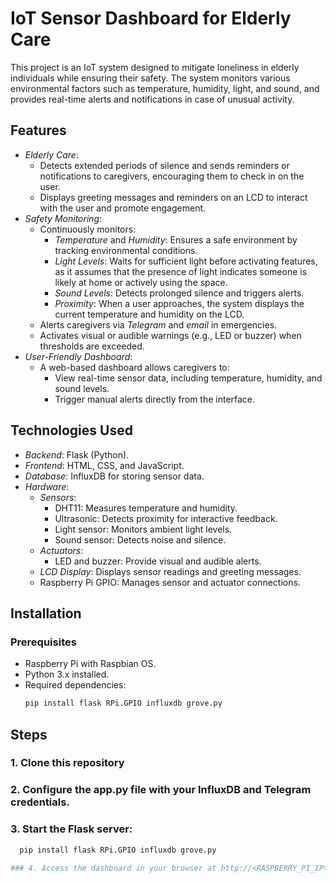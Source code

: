 # IoT Sensor Dashboard for Elderly Care

This project is an IoT system designed to mitigate loneliness in elderly individuals while ensuring their safety. The system monitors various environmental factors such as temperature, humidity, light, and sound, and provides real-time alerts and notifications in case of unusual activity.

## Features
- *Elderly Care*:
  - Detects extended periods of silence and sends reminders or notifications to caregivers, encouraging them to check in on the user.
  - Displays greeting messages and reminders on an LCD to interact with the user and promote engagement.
- *Safety Monitoring*:
  - Continuously monitors:
    - *Temperature* and *Humidity*: Ensures a safe environment by tracking environmental conditions.
    - *Light Levels*: Waits for sufficient light before activating features, as it assumes that the presence of light indicates someone is likely at home or actively using the space.
    - *Sound Levels*: Detects prolonged silence and triggers alerts.
    - *Proximity*: When a user approaches, the system displays the current temperature and humidity on the LCD.
  - Alerts caregivers via *Telegram* and *email* in emergencies.
  - Activates visual or audible warnings (e.g., LED or buzzer) when thresholds are exceeded.
- *User-Friendly Dashboard*:
  - A web-based dashboard allows caregivers to:
    - View real-time sensor data, including temperature, humidity, and sound levels.
    - Trigger manual alerts directly from the interface.

## Technologies Used
- *Backend*: Flask (Python).
- *Frontend*: HTML, CSS, and JavaScript.
- *Database*: InfluxDB for storing sensor data.
- *Hardware*:
  - *Sensors*:
    - DHT11: Measures temperature and humidity.
    - Ultrasonic: Detects proximity for interactive feedback.
    - Light sensor: Monitors ambient light levels.
    - Sound sensor: Detects noise and silence.
  - *Actuators*:
    - LED and buzzer: Provide visual and audible alerts.
  - *LCD Display*: Displays sensor readings and greeting messages.
  - Raspberry Pi GPIO: Manages sensor and actuator connections.

## Installation
### Prerequisites
- Raspberry Pi with Raspbian OS.
- Python 3.x installed.
- Required dependencies:
  ```bash
  pip install flask RPi.GPIO influxdb grove.py

## Steps
### 1. Clone this repository
### 2. Configure the app.py file with your InfluxDB and Telegram credentials.
### 3. Start the Flask server:
```bash
  pip install flask RPi.GPIO influxdb grove.py
  
### 4. Access the dashboard in your browser at http://<RASPBERRY_PI_IP>:5000.
